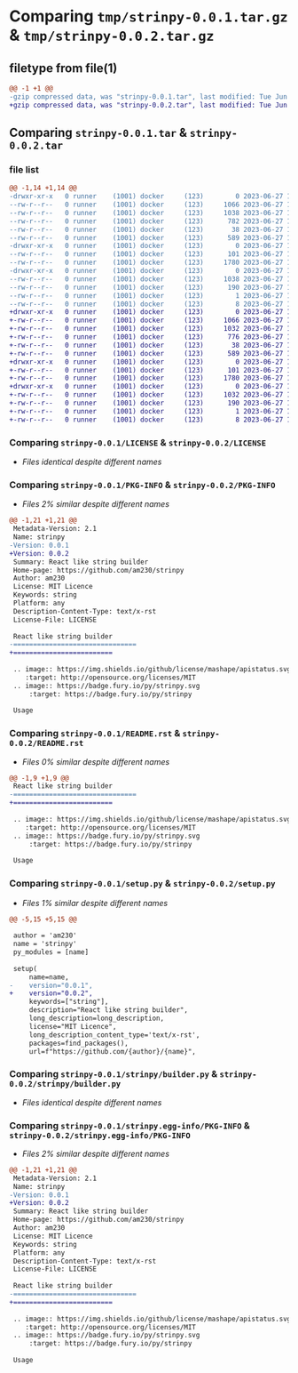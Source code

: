 # Comparing `tmp/strinpy-0.0.1.tar.gz` & `tmp/strinpy-0.0.2.tar.gz`

## filetype from file(1)

```diff
@@ -1 +1 @@
-gzip compressed data, was "strinpy-0.0.1.tar", last modified: Tue Jun 27 11:03:20 2023, max compression
+gzip compressed data, was "strinpy-0.0.2.tar", last modified: Tue Jun 27 11:07:42 2023, max compression
```

## Comparing `strinpy-0.0.1.tar` & `strinpy-0.0.2.tar`

### file list

```diff
@@ -1,14 +1,14 @@
-drwxr-xr-x   0 runner    (1001) docker     (123)        0 2023-06-27 11:03:20.314155 strinpy-0.0.1/
--rw-r--r--   0 runner    (1001) docker     (123)     1066 2023-06-27 11:03:11.000000 strinpy-0.0.1/LICENSE
--rw-r--r--   0 runner    (1001) docker     (123)     1038 2023-06-27 11:03:20.314155 strinpy-0.0.1/PKG-INFO
--rw-r--r--   0 runner    (1001) docker     (123)      782 2023-06-27 11:03:11.000000 strinpy-0.0.1/README.rst
--rw-r--r--   0 runner    (1001) docker     (123)       38 2023-06-27 11:03:20.314155 strinpy-0.0.1/setup.cfg
--rw-r--r--   0 runner    (1001) docker     (123)      589 2023-06-27 11:03:11.000000 strinpy-0.0.1/setup.py
-drwxr-xr-x   0 runner    (1001) docker     (123)        0 2023-06-27 11:03:20.310155 strinpy-0.0.1/strinpy/
--rw-r--r--   0 runner    (1001) docker     (123)      101 2023-06-27 11:03:11.000000 strinpy-0.0.1/strinpy/__init__.py
--rw-r--r--   0 runner    (1001) docker     (123)     1780 2023-06-27 11:03:11.000000 strinpy-0.0.1/strinpy/builder.py
-drwxr-xr-x   0 runner    (1001) docker     (123)        0 2023-06-27 11:03:20.314155 strinpy-0.0.1/strinpy.egg-info/
--rw-r--r--   0 runner    (1001) docker     (123)     1038 2023-06-27 11:03:20.000000 strinpy-0.0.1/strinpy.egg-info/PKG-INFO
--rw-r--r--   0 runner    (1001) docker     (123)      190 2023-06-27 11:03:20.000000 strinpy-0.0.1/strinpy.egg-info/SOURCES.txt
--rw-r--r--   0 runner    (1001) docker     (123)        1 2023-06-27 11:03:20.000000 strinpy-0.0.1/strinpy.egg-info/dependency_links.txt
--rw-r--r--   0 runner    (1001) docker     (123)        8 2023-06-27 11:03:20.000000 strinpy-0.0.1/strinpy.egg-info/top_level.txt
+drwxr-xr-x   0 runner    (1001) docker     (123)        0 2023-06-27 11:07:42.402502 strinpy-0.0.2/
+-rw-r--r--   0 runner    (1001) docker     (123)     1066 2023-06-27 11:07:29.000000 strinpy-0.0.2/LICENSE
+-rw-r--r--   0 runner    (1001) docker     (123)     1032 2023-06-27 11:07:42.402502 strinpy-0.0.2/PKG-INFO
+-rw-r--r--   0 runner    (1001) docker     (123)      776 2023-06-27 11:07:29.000000 strinpy-0.0.2/README.rst
+-rw-r--r--   0 runner    (1001) docker     (123)       38 2023-06-27 11:07:42.402502 strinpy-0.0.2/setup.cfg
+-rw-r--r--   0 runner    (1001) docker     (123)      589 2023-06-27 11:07:29.000000 strinpy-0.0.2/setup.py
+drwxr-xr-x   0 runner    (1001) docker     (123)        0 2023-06-27 11:07:42.398502 strinpy-0.0.2/strinpy/
+-rw-r--r--   0 runner    (1001) docker     (123)      101 2023-06-27 11:07:29.000000 strinpy-0.0.2/strinpy/__init__.py
+-rw-r--r--   0 runner    (1001) docker     (123)     1780 2023-06-27 11:07:29.000000 strinpy-0.0.2/strinpy/builder.py
+drwxr-xr-x   0 runner    (1001) docker     (123)        0 2023-06-27 11:07:42.402502 strinpy-0.0.2/strinpy.egg-info/
+-rw-r--r--   0 runner    (1001) docker     (123)     1032 2023-06-27 11:07:42.000000 strinpy-0.0.2/strinpy.egg-info/PKG-INFO
+-rw-r--r--   0 runner    (1001) docker     (123)      190 2023-06-27 11:07:42.000000 strinpy-0.0.2/strinpy.egg-info/SOURCES.txt
+-rw-r--r--   0 runner    (1001) docker     (123)        1 2023-06-27 11:07:42.000000 strinpy-0.0.2/strinpy.egg-info/dependency_links.txt
+-rw-r--r--   0 runner    (1001) docker     (123)        8 2023-06-27 11:07:42.000000 strinpy-0.0.2/strinpy.egg-info/top_level.txt
```

### Comparing `strinpy-0.0.1/LICENSE` & `strinpy-0.0.2/LICENSE`

 * *Files identical despite different names*

### Comparing `strinpy-0.0.1/PKG-INFO` & `strinpy-0.0.2/PKG-INFO`

 * *Files 2% similar despite different names*

```diff
@@ -1,21 +1,21 @@
 Metadata-Version: 2.1
 Name: strinpy
-Version: 0.0.1
+Version: 0.0.2
 Summary: React like string builder
 Home-page: https://github.com/am230/strinpy
 Author: am230
 License: MIT Licence
 Keywords: string
 Platform: any
 Description-Content-Type: text/x-rst
 License-File: LICENSE
 
 React like string builder
-===============================
+=========================
 
 .. image:: https://img.shields.io/github/license/mashape/apistatus.svg
    :target: http://opensource.org/licenses/MIT
 .. image:: https://badge.fury.io/py/strinpy.svg
     :target: https://badge.fury.io/py/strinpy
 
 Usage
```

### Comparing `strinpy-0.0.1/README.rst` & `strinpy-0.0.2/README.rst`

 * *Files 0% similar despite different names*

```diff
@@ -1,9 +1,9 @@
 React like string builder
-===============================
+=========================
 
 .. image:: https://img.shields.io/github/license/mashape/apistatus.svg
    :target: http://opensource.org/licenses/MIT
 .. image:: https://badge.fury.io/py/strinpy.svg
     :target: https://badge.fury.io/py/strinpy
 
 Usage
```

### Comparing `strinpy-0.0.1/setup.py` & `strinpy-0.0.2/setup.py`

 * *Files 1% similar despite different names*

```diff
@@ -5,15 +5,15 @@
 
 author = 'am230'
 name = 'strinpy'
 py_modules = [name]
 
 setup(
     name=name,
-    version="0.0.1",
+    version="0.0.2",
     keywords=["string"],
     description="React like string builder",
     long_description=long_description,
     license="MIT Licence",
     long_description_content_type='text/x-rst',
     packages=find_packages(),
     url=f"https://github.com/{author}/{name}",
```

### Comparing `strinpy-0.0.1/strinpy/builder.py` & `strinpy-0.0.2/strinpy/builder.py`

 * *Files identical despite different names*

### Comparing `strinpy-0.0.1/strinpy.egg-info/PKG-INFO` & `strinpy-0.0.2/strinpy.egg-info/PKG-INFO`

 * *Files 2% similar despite different names*

```diff
@@ -1,21 +1,21 @@
 Metadata-Version: 2.1
 Name: strinpy
-Version: 0.0.1
+Version: 0.0.2
 Summary: React like string builder
 Home-page: https://github.com/am230/strinpy
 Author: am230
 License: MIT Licence
 Keywords: string
 Platform: any
 Description-Content-Type: text/x-rst
 License-File: LICENSE
 
 React like string builder
-===============================
+=========================
 
 .. image:: https://img.shields.io/github/license/mashape/apistatus.svg
    :target: http://opensource.org/licenses/MIT
 .. image:: https://badge.fury.io/py/strinpy.svg
     :target: https://badge.fury.io/py/strinpy
 
 Usage
```

